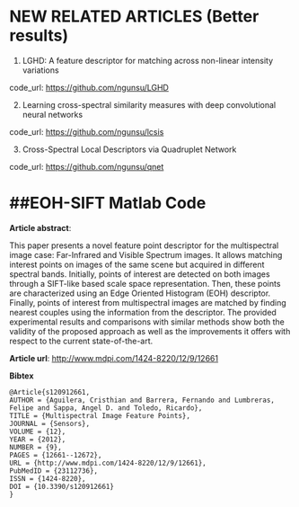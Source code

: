 **NEW RELATED ARTICLES (Better results)** 
===============

1. LGHD: A feature descriptor for matching across non-linear intensity variations

  code_url:  https://github.com/ngunsu/LGHD

2. Learning cross-spectral similarity measures with deep convolutional neural networks

  code_url: https://github.com/ngunsu/lcsis
  
3. Cross-Spectral Local Descriptors via Quadruplet Network
  
  code_url: https://github.com/ngunsu/qnet




##EOH-SIFT Matlab Code
===============

**Article abstract**:

This paper presents a novel feature point descriptor for the multispectral image case: Far-Infrared and Visible Spectrum images. It allows matching interest points on images of the same scene but acquired in different spectral bands. Initially, points of interest are detected on both images through a SIFT-like based scale space representation. Then, these points are characterized using an Edge Oriented Histogram (EOH) descriptor. Finally, points of interest from multispectral images are matched by finding nearest couples using the information from the descriptor. The provided experimental results and comparisons with similar methods show both the validity of the proposed approach as well as the improvements it offers with respect to the current state-of-the-art.

**Article url**:
http://www.mdpi.com/1424-8220/12/9/12661

**Bibtex**
```
@Article{s120912661,
AUTHOR = {Aguilera, Cristhian and Barrera, Fernando and Lumbreras, Felipe and Sappa, Angel D. and Toledo, Ricardo},
TITLE = {Multispectral Image Feature Points},
JOURNAL = {Sensors},
VOLUME = {12},
YEAR = {2012},
NUMBER = {9},
PAGES = {12661--12672},
URL = {http://www.mdpi.com/1424-8220/12/9/12661},
PubMedID = {23112736},
ISSN = {1424-8220},
DOI = {10.3390/s120912661}
}
```
